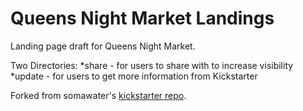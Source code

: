 Queens Night Market Landings
===========

Landing page draft for Queens Night Market.

Two Directories: 
*share - for users to share with to increase visibility
*update - for users to get more information from Kickstarter

Forked from somawater's [kickstarter repo](https://github.com/somawater/kickstarter).